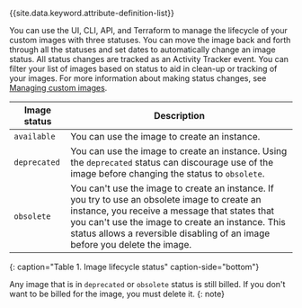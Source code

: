 

{{site.data.keyword.attribute-definition-list}}

You can use the UI, CLI, API, and Terraform to manage the lifecycle of your custom images with three statuses. You can move the image back and forth through all the statuses and set dates to automatically change an image status. All status changes are tracked as an Activity Tracker event. You can filter your list of images based on status to aid in clean-up or tracking of your images. For more information about making status changes, see [Managing custom images](/docs/vpc?topic=vpc-managing-custom-images&interface=ui).

| Image status | Description |
| -------------- | -------------- |
| `available` | You can use the image to create an instance. |
| `deprecated` | You can use the image to create an instance. Using the `deprecated` status can discourage use of the image before changing the status to `obsolete`.|
| `obsolete` | You can't use the image to create an instance. If you try to use an obsolete image to create an instance, you receive a message that states that you can't use the image to create an instance. This status allows a reversible disabling of an image before you delete the image. |
{: caption="Table 1. Image lifecycle status" caption-side="bottom"}

Any image that is in `deprecated` or `obsolete` status is still billed. If you don't want to be billed for the image, you must delete it.
{: note}






